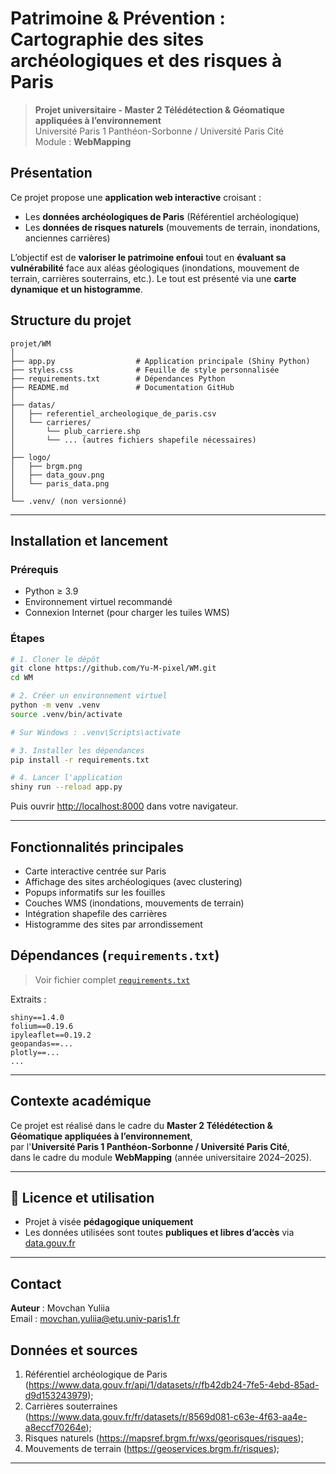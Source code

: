 # Patrimoine & Prévention : Cartographie des sites archéologiques et des risques à Paris

> **Projet universitaire - Master 2 Télédétection & Géomatique appliquées à l’environnement**  
> Université Paris 1 Panthéon-Sorbonne / Université Paris Cité  
> Module : **WebMapping**


##  Présentation

Ce projet propose une **application web interactive** croisant :

- Les **données archéologiques de Paris** (Référentiel archéologique)
- Les **données de risques naturels** (mouvements de terrain, inondations, anciennes carrières)

L’objectif est de **valoriser le patrimoine enfoui** tout en **évaluant sa vulnérabilité** face aux aléas géologiques (inondations, mouvement de terrain, carrières souterrains, etc.). Le tout est présenté via une **carte dynamique et un histogramme**.

## Structure du projet

```
projet/WM
│
├── app.py                  # Application principale (Shiny Python)
├── styles.css              # Feuille de style personnalisée
├── requirements.txt        # Dépendances Python
├── README.md               # Documentation GitHub
│
├── datas/
│   ├── referentiel_archeologique_de_paris.csv
│   └── carrieres/
│       └── plub_carriere.shp
│       └── ... (autres fichiers shapefile nécessaires)
│
├── logo/
│   ├── brgm.png
│   ├── data_gouv.png
│   └── paris_data.png
│
└── .venv/ (non versionné)
```

---

## Installation et lancement

### Prérequis

- Python ≥ 3.9
- Environnement virtuel recommandé
- Connexion Internet (pour charger les tuiles WMS)

### Étapes

```bash
# 1. Cloner le dépôt
git clone https://github.com/Yu-M-pixel/WM.git
cd WM

# 2. Créer un environnement virtuel
python -m venv .venv
source .venv/bin/activate        

# Sur Windows : .venv\Scripts\activate

# 3. Installer les dépendances
pip install -r requirements.txt

# 4. Lancer l'application
shiny run --reload app.py
```

Puis ouvrir [http://localhost:8000](http://localhost:8000) dans votre navigateur.

---

##  Fonctionnalités principales

- Carte interactive centrée sur Paris  
- Affichage des sites archéologiques (avec clustering)  
- Popups informatifs sur les fouilles  
- Couches WMS (inondations, mouvements de terrain)  
- Intégration shapefile des carrières  
- Histogramme des sites par arrondissement  




## Dépendances (`requirements.txt`)

> Voir fichier complet [`requirements.txt`](requirements.txt)

Extraits :
```
shiny==1.4.0
folium==0.19.6
ipyleaflet==0.19.2
geopandas==...
plotly==...
...
```

---

## Contexte académique

Ce projet est réalisé dans le cadre du **Master 2 Télédétection & Géomatique appliquées à l’environnement**,  
par l'**Université Paris 1 Panthéon-Sorbonne / Université Paris Cité**,  
dans le cadre du module **WebMapping** (année universitaire 2024–2025).

---

## 📄 Licence et utilisation

- Projet à visée **pédagogique uniquement**
- Les données utilisées sont toutes **publiques et libres d’accès** via [data.gouv.fr](https://data.gouv.fr)

---

## Contact

**Auteur** : Movchan Yuliia  
Email : movchan.yuliia@etu.univ-paris1.fr  

## Données et sources 

1. Référentiel archéologique de Paris (https://www.data.gouv.fr/api/1/datasets/r/fb42db24-7fe5-4ebd-85ad-d9d153243979); 
2. Carrières souterraines (https://www.data.gouv.fr/fr/datasets/r/8569d081-c63e-4f63-aa4e-a8eccf70264e); 
3. Risques naturels (https://mapsref.brgm.fr/wxs/georisques/risques); 
4. Mouvements de terrain (https://geoservices.brgm.fr/risques);


---